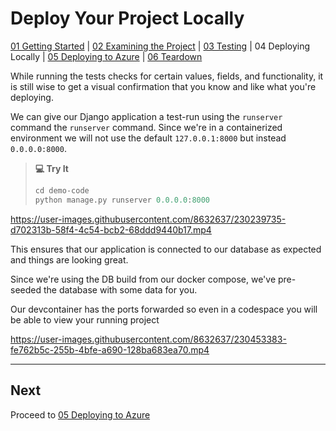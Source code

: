 # Deploy Your Project Locally
[01 Getting Started](./README.md) | [02 Examining the Project](./02-examining-project.md) | [03 Testing](./03-testing.md) | 04 Deploying Locally | [05 Deploying to Azure](./05-deploying-to-azure.md) | [06 Teardown](./06-teardown.md)

While running the tests checks for certain values, fields, and functionality, it is still wise to get a visual confirmation that you know and like what you're deploying.

We can give our Django application a test-run using the `runserver` command the `runserver` command. Since we're in a containerized environment we will not use the default `127.0.0.1:8000` but instead `0.0.0.0:8000`.

> **💻 Try It**
> ```python
> cd demo-code
> python manage.py runserver 0.0.0.0:8000
> ```

https://user-images.githubusercontent.com/8632637/230239735-d702313b-58f4-4c54-bcb2-68ddd9440b17.mp4

This ensures that our application is connected to our database as expected and things are looking great.

Since we're using the DB build from our docker compose, we've pre-seeded the database with some data for you.

Our devcontainer has the ports forwarded so even in a codespace you will be able to view your running project

https://user-images.githubusercontent.com/8632637/230453383-fe762b5c-255b-4bfe-a690-128ba683ea70.mp4

---

## Next

Proceed to [05 Deploying to Azure](./05-deploying-to-azure.md)
